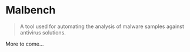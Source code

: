 # Malbench
> A tool used for automating the analysis of malware samples against antivirus solutions.

More to come...